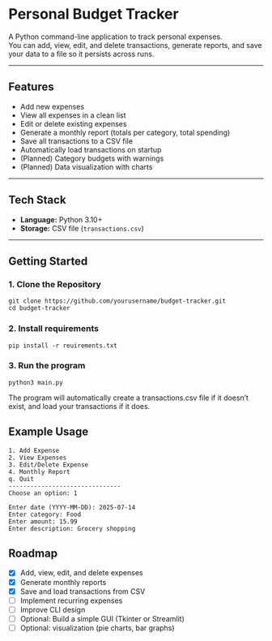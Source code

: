 # Personal Budget Tracker

A Python command-line application to track personal expenses.  
You can add, view, edit, and delete transactions, generate reports, and save your data to a file so it persists across runs.

---

## Features

- Add new expenses
- View all expenses in a clean list
- Edit or delete existing expenses
- Generate a monthly report (totals per category, total spending)
- Save all transactions to a CSV file
- Automatically load transactions on startup
- (Planned) Category budgets with warnings
- (Planned) Data visualization with charts

---

## Tech Stack

- **Language:** Python 3.10+
- **Storage:** CSV file (`transactions.csv`)

---

## Getting Started

### 1. Clone the Repository
```
git clone https://github.com/yourusername/budget-tracker.git
cd budget-tracker
```

### 2. Install requirements
```
pip install -r reuirements.txt
```

### 3. Run the program
```
python3 main.py
```


The program will automatically create a transactions.csv file if it doesn’t exist, and load your transactions if it does.

## Example Usage
```
1. Add Expense
2. View Expenses
3. Edit/Delete Expense
4. Monthly Report
q. Quit
-------------------------------
Choose an option: 1

Enter date (YYYY-MM-DD): 2025-07-14
Enter category: Food
Enter amount: 15.99
Enter description: Grocery shopping
```

## Roadmap

- [x] Add, view, edit, and delete expenses  
- [x] Generate monthly reports  
- [x] Save and load transactions from CSV  
- [ ] Implement recurring expenses  
- [ ] Improve CLI design  
- [ ] Optional: Build a simple GUI (Tkinter or Streamlit)  
- [ ] Optional:  visualization (pie charts, bar graphs)  
